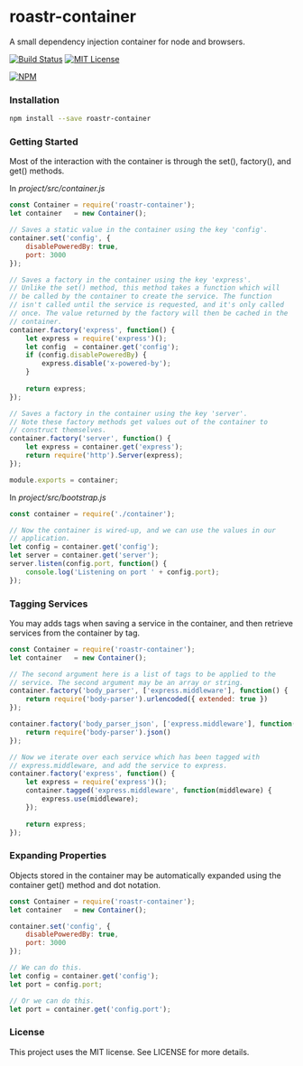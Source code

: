 roastr-container
================
A small dependency injection container for node and browsers.

[![Build Status](https://img.shields.io/travis/headzoo/roastr-container/master.svg?style=flat-square)](https://travis-ci.org/headzoo/roastr-container)
[![MIT License](https://img.shields.io/badge/license-MIT-blue.svg?style=flat-square)](https://raw.githubusercontent.com/headzoo/roastr-container/master/LICENSE)

[![NPM](https://nodei.co/npm/roastr-container.png)](https://nodei.co/npm/roastr-container)

### Installation

```sh
npm install --save roastr-container
```


### Getting Started
Most of the interaction with the container is through the set(),
factory(), and get() methods.

In *project/src/container.js*

```js
const Container = require('roastr-container');
let container   = new Container();

// Saves a static value in the container using the key 'config'.
container.set('config', {
    disablePoweredBy: true,
    port: 3000
});

// Saves a factory in the container using the key 'express'.
// Unlike the set() method, this method takes a function which will
// be called by the container to create the service. The function
// isn't called until the service is requested, and it's only called
// once. The value returned by the factory will then be cached in the
// container.
container.factory('express', function() {
    let express = require('express')();
    let config  = container.get('config');
    if (config.disablePoweredBy) {
        express.disable('x-powered-by');
    }
    
    return express;
});

// Saves a factory in the container using the key 'server'.
// Note these factory methods get values out of the container to
// construct themselves.
container.factory('server', function() {
    let express = container.get('express');
    return require('http').Server(express);
});

module.exports = container;
```

In *project/src/bootstrap.js*

```js
const container = require('./container');

// Now the container is wired-up, and we can use the values in our
// application.
let config = container.get('config');
let server = container.get('server');
server.listen(config.port, function() {
    console.log('Listening on port ' + config.port);
});
```


### Tagging Services
You may adds tags when saving a service in the container, and then
retrieve services from the container by tag.

```js
const Container = require('roastr-container');
let container   = new Container();

// The second argument here is a list of tags to be applied to the
// service. The second argument may be an array or string.
container.factory('body_parser', ['express.middleware'], function() {
    return require('body-parser').urlencoded({ extended: true })
});

container.factory('body_parser_json', ['express.middleware'], function() {
    return require('body-parser').json()
});

// Now we iterate over each service which has been tagged with
// express.middleware, and add the service to express.
container.factory('express', function() {
    let express = require('express')();
    container.tagged('express.middleware', function(middleware) {
        express.use(middleware);
    });
    
    return express;
});
```


### Expanding Properties
Objects stored in the container may be automatically expanded using the
container get() method and dot notation.

```js
const Container = require('roastr-container');
let container   = new Container();

container.set('config', {
    disablePoweredBy: true,
    port: 3000
});

// We can do this.
let config = container.get('config');
let port = config.port;

// Or we can do this.
let port = container.get('config.port');
```

### License
This project uses the MIT license. See LICENSE for more details.
